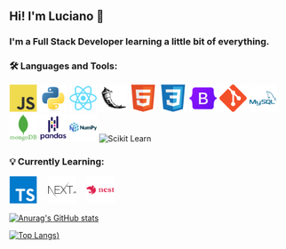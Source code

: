## Hi! I'm Luciano 👋

### I'm a Full Stack Developer learning a little bit of everything.


<h3 align="left">🛠️ Languages and Tools:</h3>
<!-- Javascript | Python | React | Flask | HTML | CSS | Bootstrap | GIT | MySQL | MongoDB | Pandas |
NumPy | Scikit-Learn.  -->

<p align="left">

<img src="https://github.com/devicons/devicon/blob/master/icons/javascript/javascript-original.svg" alt="Javascript" width="50" height="50"/>

<img src="https://github.com/devicons/devicon/blob/master/icons/python/python-original.svg" alt="Python" width="50" height="50"/>

<img src="https://github.com/devicons/devicon/blob/master/icons/react/react-original.svg" alt="React" width="50" height="50"/>

<img src="https://github.com/devicons/devicon/blob/master/icons/flask/flask-original.svg" alt="Flask" width="50" height="50"/>

<img src="https://github.com/devicons/devicon/blob/master/icons/html5/html5-original.svg" alt="HTML" width="50" height="50"/>

<img src="https://github.com/devicons/devicon/blob/master/icons/css3/css3-original.svg" alt="CSS" width="50" height="50"/>

<img src="https://github.com/devicons/devicon/blob/master/icons/bootstrap/bootstrap-original.svg" alt="Bootstrap" width="50" height="50"/>

<img src="https://github.com/devicons/devicon/blob/master/icons/git/git-original.svg" alt="Git" width="50" height="50"/>

<img src="https://github.com/devicons/devicon/blob/master/icons/mysql/mysql-plain-wordmark.svg" alt="MySQL" width="50" height="50"/>

<img src="https://github.com/devicons/devicon/blob/master/icons/mongodb/mongodb-plain-wordmark.svg" alt="MongoDB" width="50" height="50"/>

<img src="https://github.com/devicons/devicon/blob/master/icons/pandas/pandas-original-wordmark.svg" alt="Pandas" width="50" height="50"/>

<img src="https://github.com/devicons/devicon/blob/master/icons/numpy/numpy-original-wordmark.svg" alt="NumPy" width="50" height="50"/>

<img src="https://upload.wikimedia.org/wikipedia/commons/0/05/Scikit_learn_logo_small.svg" alt="Scikit Learn" width="50" height="50"/>



</p>



<h3 align="left">💡 Currently Learning:</h3>

<p align="left">

<img src="https://github.com/devicons/devicon/blob/master/icons/typescript/typescript-original.svg" alt="Typescript" width="50" height="50"/>
&nbsp; &nbsp;
<img src="https://github.com/devicons/devicon/blob/master/icons/nextjs/nextjs-original-wordmark.svg" alt="NextJS" width="50" height="50"/>
&nbsp; &nbsp;
<img src="https://github.com/devicons/devicon/blob/master/icons/nestjs/nestjs-plain-wordmark.svg" alt="NestJS" width="50" height="50"/>

</p>




[![Anurag's GitHub stats](https://github-readme-stats.vercel.app/api?username=Luciano-C&show_icons=true&theme=dark)](https://github.com/anuraghazra/github-readme-stats)

[![Top Langs](https://github-readme-stats.vercel.app/api/top-langs/?username=Luciano-C&layout=compact&theme=dark))](https://github.com/Luciano-C/github-readme-stats)

